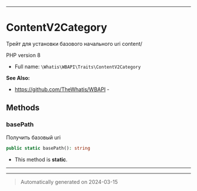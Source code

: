 ***

# ContentV2Category

Трейт для установки
базового начального
uri content/

PHP version 8

* Full name: `\Whatis\WBAPI\Traits\ContentV2Category`

**See Also:**

* https://github.com/TheWhatis/WBAPI - 




## Methods


### basePath

Получить базовый uri

```php
public static basePath(): string
```



* This method is **static**.








***

***
> Automatically generated on 2024-03-15


